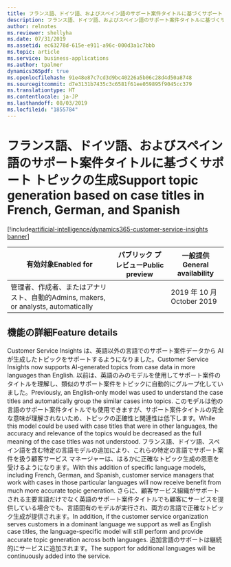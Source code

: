 ```yaml
---
title: フランス語、ドイツ語、およびスペイン語のサポート案件タイトルに基づくサポート トピックの生成
description: フランス語、ドイツ語、およびスペイン語のサポート案件タイトルに基づくサポート トピックの生成
author: relnotes
ms.reviewer: shellyha
ms.date: 07/31/2019
ms.assetid: ec63278d-615e-e911-a96c-000d3a1c7bbb
ms.topic: article
ms.service: business-applications
ms.author: tpalmer
dynamics365pdf: true
ms.openlocfilehash: 91e48e87c7cd3d9bc40226a5b06c28d4d50a8748
ms.sourcegitcommit: d7e3131b7435c3c6581f61ee059895f9045cc379
ms.translationtype: HT
ms.contentlocale: ja-JP
ms.lasthandoff: 08/03/2019
ms.locfileid: "1855784"
---
```

# <a name="support-topic-generation-based-on-case-titles-in-french-german-and-spanish"></a><span data-ttu-id="35918-103">フランス語、ドイツ語、およびスペイン語のサポート案件タイトルに基づくサポート トピックの生成</span><span class="sxs-lookup"><span data-stu-id="35918-103">Support topic generation based on case titles in French, German, and Spanish</span></span>
[!include[artificial-intelligence/dynamics365-customer-service-insights banner](../includes/artificial-intelligence/dynamics365-customer-service-insights.md)]

| <span data-ttu-id="35918-104">有効対象</span><span class="sxs-lookup"><span data-stu-id="35918-104">Enabled for</span></span>    |  <span data-ttu-id="35918-105">パブリック プレビュー</span><span class="sxs-lookup"><span data-stu-id="35918-105">Public preview</span></span> | <span data-ttu-id="35918-106">一般提供</span><span class="sxs-lookup"><span data-stu-id="35918-106">General availability</span></span> | 
| ---------- | ---------- |---------- |
|<span data-ttu-id="35918-107">管理者、作成者、またはアナリスト、自動的</span><span class="sxs-lookup"><span data-stu-id="35918-107">Admins, makers, or analysts, automatically</span></span>|| <span data-ttu-id="35918-108">2019 年 10 月</span><span class="sxs-lookup"><span data-stu-id="35918-108">October 2019</span></span>|






## <a name="feature-details"></a><span data-ttu-id="35918-109">機能の詳細</span><span class="sxs-lookup"><span data-stu-id="35918-109">Feature details</span></span>
<!--feature detail start -->
<span data-ttu-id="35918-110">Customer Service Insights は、英語以外の言語でのサポート案件データから AI が生成したトピックをサポートするようになりました。</span><span class="sxs-lookup"><span data-stu-id="35918-110">Customer Service Insights now supports AI-generated topics from case data in more languages than English.</span></span> <span data-ttu-id="35918-111">以前は、英語のみのモデルを使用してサポート案件のタイトルを理解し、類似のサポート案件をトピックに自動的にグループ化していました。</span><span class="sxs-lookup"><span data-stu-id="35918-111">Previously, an English-only model was used to understand the case titles and automatically group the similar cases into topics.</span></span> <span data-ttu-id="35918-112">このモデルは他の言語のサポート案件タイトルでも使用できますが、サポート案件タイトルの完全な意味が理解されないため、トピックの正確性と関連性は低下します。</span><span class="sxs-lookup"><span data-stu-id="35918-112">While this model could be used with case titles that were in other languages, the accuracy and relevance of the topics would be decreased as the full meaning of the case titles was not understood.</span></span> <span data-ttu-id="35918-113">フランス語、ドイツ語、スペイン語を含む特定の言語モデルの追加により、これらの特定の言語でサポート案件を扱う顧客サービス マネージャーは、はるかに正確なトピック生成の恩恵を受けるようになります。</span><span class="sxs-lookup"><span data-stu-id="35918-113">With this addition of specific language models, including French, German, and Spanish, customer service managers that work with cases in those particular languages will now receive benefit from much more accurate topic generation.</span></span> <span data-ttu-id="35918-114">さらに、顧客サービス組織がサポートされる主要言語だけでなく英語のサポート案件タイトルでも顧客にサービスを提供している場合でも、言語固有のモデルが実行され、両方の言語で正確なトピック生成が提供されます。</span><span class="sxs-lookup"><span data-stu-id="35918-114">In addition, if the customer service organization serves customers in a dominant language we support as well as English case titles, the language-specific model will still perform and provide accurate topic generation across both languages.</span></span> <span data-ttu-id="35918-115">追加言語のサポートは継続的にサービスに追加されます。</span><span class="sxs-lookup"><span data-stu-id="35918-115">The support for additional languages will be continuously added into the service.</span></span>
<!--feature detail end -->












